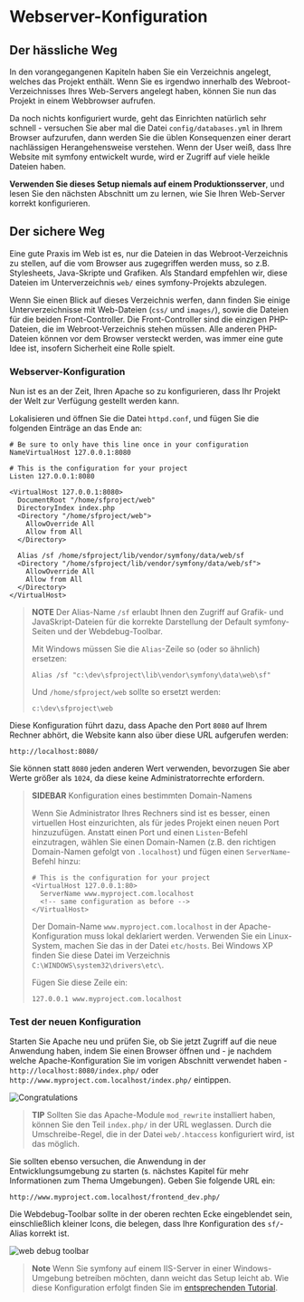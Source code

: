 Webserver-Konfiguration
=======================

Der hässliche Weg
-----------------

In den vorangegangenen Kapiteln haben Sie ein Verzeichnis angelegt, welches das
Projekt enthält. Wenn Sie es irgendwo innerhalb des Webroot-Verzeichnisses Ihres
Web-Servers angelegt haben, können Sie nun das Projekt in einem Webbrowser
aufrufen.

Da noch nichts konfiguriert wurde, geht das Einrichten natürlich sehr schnell -
versuchen Sie aber mal die Datei `config/databases.yml` in Ihrem Browser
aufzurufen, dann werden Sie die üblen Konsequenzen einer derart nachlässigen
Herangehensweise verstehen. Wenn der User weiß, dass Ihre Website mit symfony
entwickelt wurde, wird er Zugriff auf viele heikle Dateien haben.

**Verwenden Sie dieses Setup niemals auf einem Produktionsserver**, und lesen
Sie den nächsten Abschnitt um zu lernen, wie Sie Ihren Web-Server korrekt
konfigurieren.

Der sichere Weg
---------------

Eine gute Praxis im Web ist es, nur die Dateien in das Webroot-Verzeichnis zu
stellen, auf die vom Browser aus zugegriffen werden muss, so z.B. Stylesheets,
Java-Skripte und Grafiken. Als Standard empfehlen wir, diese Dateien im
Unterverzeichnis `web/` eines symfony-Projekts abzulegen.

Wenn Sie einen Blick auf dieses Verzeichnis werfen, dann finden Sie einige
Unterverzeichnisse mit Web-Dateien (`css/` und `images/`), sowie die Dateien
für die beiden Front-Controller. Die Front-Controller sind die einzigen
PHP-Dateien, die im Webroot-Verzeichnis stehen müssen. Alle anderen PHP-Dateien
können vor dem Browser versteckt werden, was immer eine gute Idee ist, insofern
Sicherheit eine Rolle spielt.

### Webserver-Konfiguration

Nun ist es an der Zeit, Ihren Apache so zu konfigurieren, dass Ihr Projekt der
Welt zur Verfügung gestellt werden kann.

Lokalisieren und öffnen Sie die Datei `httpd.conf`, und fügen Sie die folgenden
Einträge an das Ende an:

    # Be sure to only have this line once in your configuration
    NameVirtualHost 127.0.0.1:8080

    # This is the configuration for your project
    Listen 127.0.0.1:8080

    <VirtualHost 127.0.0.1:8080>
      DocumentRoot "/home/sfproject/web"
      DirectoryIndex index.php
      <Directory "/home/sfproject/web">
        AllowOverride All
        Allow from All
      </Directory>

      Alias /sf /home/sfproject/lib/vendor/symfony/data/web/sf
      <Directory "/home/sfproject/lib/vendor/symfony/data/web/sf">
        AllowOverride All
        Allow from All
      </Directory>
    </VirtualHost>

>**NOTE**
>Der Alias-Name `/sf` erlaubt Ihnen den Zugriff auf Grafik- und
>JavaSkript-Dateien für die korrekte Darstellung der Default symfony-Seiten
>und der Webdebug-Toolbar.
>
>Mit Windows müssen Sie die `Alias`-Zeile so (oder so ähnlich) ersetzen:
>
>     Alias /sf "c:\dev\sfproject\lib\vendor\symfony\data\web\sf"
>
>Und `/home/sfproject/web` sollte so ersetzt werden:
>
>     c:\dev\sfproject\web

Diese Konfiguration führt dazu, dass Apache den Port `8080` auf Ihrem Rechner
abhört, die Website kann also über diese URL aufgerufen werden:

    http://localhost:8080/

Sie können statt `8080` jeden anderen Wert verwenden, bevorzugen Sie aber Werte
größer als `1024`, da diese keine Administratorrechte erfordern.

>**SIDEBAR**
>Konfiguration eines bestimmten Domain-Namens
>
>Wenn Sie Administrator Ihres Rechners sind ist es besser, einen virtuellen Host
>einzurichten, als für jedes Projekt einen neuen Port hinzuzufügen. Anstatt
>einen Port und einen `Listen`-Befehl einzutragen, wählen Sie einen Domain-Namen
>(z.B. den richtigen Domain-Namen gefolgt von `.localhost`) und fügen einen
>`ServerName`-Befehl hinzu:
>
>     # This is the configuration for your project
>     <VirtualHost 127.0.0.1:80>
>       ServerName www.myproject.com.localhost
>       <!-- same configuration as before -->
>     </VirtualHost>
>
>Der Domain-Name `www.myproject.com.localhost` in der Apache-Konfiguration muss
>lokal deklariert werden. Verwenden Sie ein Linux-System, machen Sie das in der
>Datei `etc/hosts`. Bei Windows XP finden Sie diese Datei im Verzeichnis
>`C:\WINDOWS\system32\drivers\etc\`.
>
>Fügen Sie diese Zeile ein:
>
>     127.0.0.1 www.myproject.com.localhost

### Test der neuen Konfiguration

Starten Sie Apache neu und prüfen Sie, ob Sie jetzt Zugriff auf die neue
Anwendung haben, indem Sie einen Browser öffnen und - je nachdem welche
Apache-Konfiguration Sie im vorigen Abschnitt verwendet haben -
`http://localhost:8080/index.php/` oder
`http://www.myproject.com.localhost/index.php/` eintippen.

![Congratulations](http://www.symfony-project.org/images/getting-started/1_4/congratulations.png)

>**TIP**
>Sollten Sie das Apache-Module `mod_rewrite` installiert haben, können Sie den
>Teil `index.php/` in der URL weglassen. Durch die Umschreibe-Regel, die in der
>Datei `web/.htaccess` konfiguriert wird, ist das möglich.

Sie sollten ebenso versuchen, die Anwendung in der Entwicklungsumgebung zu
starten (s. nächstes Kapitel für mehr Informationen zum Thema Umgebungen). Geben
Sie folgende URL ein:

    http://www.myproject.com.localhost/frontend_dev.php/

Die Webdebug-Toolbar sollte in der oberen rechten Ecke eingeblendet sein,
einschließlich kleiner Icons, die belegen, dass Ihre Konfiguration des
`sf/`-Alias korrekt ist.

![web debug toolbar](http://www.symfony-project.org/images/getting-started/1_4/web_debug_toolbar.png)

>**Note**
>Wenn Sie symfony auf einem IIS-Server in einer Windows-Umgebung betreiben
>möchten, dann weicht das Setup leicht ab. Wie diese Konfiguration erfolgt finden
>Sie im [entsprechenden Tutorial](http://www.symfony-project.com/cookbook/1_0/web_server_iis).